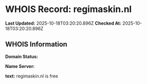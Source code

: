 # WHOIS Record: regimaskin.nl

**Last Updated:** 2025-10-18T03:20:20.896Z
**Checked At:** 2025-10-18T03:20:20.896Z

## WHOIS Information

**Domain Status:** 

**Name Server:** 

**text:** regimaskin.nl is free

